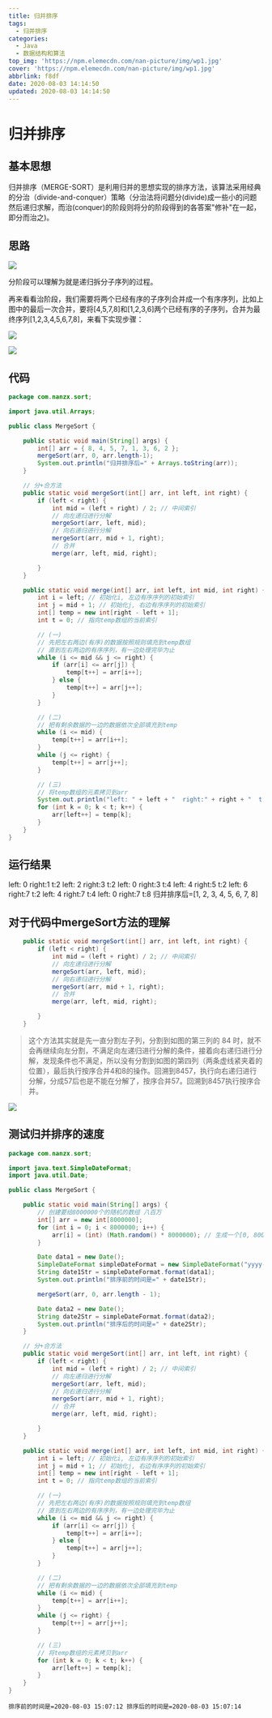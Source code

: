 ```yaml
---
title: 归并排序
tags:
  - 归并排序
categories:
  - Java
  - 数据结构和算法
top_img: 'https://npm.elemecdn.com/nan-picture/img/wp1.jpg'
cover: 'https://npm.elemecdn.com/nan-picture/img/wp1.jpg'
abbrlink: f8df
date: 2020-08-03 14:14:50
updated: 2020-08-03 14:14:50
---
```


# 归并排序

## 基本思想

归并排序（MERGE-SORT）是利用归并的思想实现的排序方法，该算法采用经典的分治（divide-and-conquer）策略（分治法将问题分(divide)成一些小的问题然后递归求解，而治(conquer)的阶段则将分的阶段得到的各答案"修补"在一起，即分而治之)。

## 思路

![](https://npm.elemecdn.com/nan-picture/blog/20220706214942.png)

分阶段可以理解为就是递归拆分子序列的过程。

再来看看治阶段，我们需要将两个已经有序的子序列合并成一个有序序列，比如上图中的最后一次合并，要将[4,5,7,8]和[1,2,3,6]两个已经有序的子序列，合并为最终序列[1,2,3,4,5,6,7,8]，来看下实现步骤：

![](https://npm.elemecdn.com/nan-picture/blog/20220706215001.png)

![](https://npm.elemecdn.com/nan-picture/blog/20220706215004.png)

## 代码

```java
package com.nanzx.sort;

import java.util.Arrays;

public class MergeSort {

	public static void main(String[] args) {
		int[] arr = { 8, 4, 5, 7, 1, 3, 6, 2 };
		mergeSort(arr, 0, arr.length-1);
		System.out.println("归并排序后=" + Arrays.toString(arr));
	}

	// 分+合方法
	public static void mergeSort(int[] arr, int left, int right) {
		if (left < right) {
			int mid = (left + right) / 2; // 中间索引
			// 向左递归进行分解
			mergeSort(arr, left, mid);
			// 向右递归进行分解
			mergeSort(arr, mid + 1, right);
			// 合并
			merge(arr, left, mid, right);

		}
	}

	public static void merge(int[] arr, int left, int mid, int right) {
		int i = left; // 初始化i, 左边有序序列的初始索引
		int j = mid + 1; // 初始化j, 右边有序序列的初始索引
		int[] temp = new int[right - left + 1];
		int t = 0; // 指向temp数组的当前索引

		// (一)
		// 先把左右两边(有序)的数据按照规则填充到temp数组
		// 直到左右两边的有序序列，有一边处理完毕为止
		while (i <= mid && j <= right) {
			if (arr[i] <= arr[j]) {
				temp[t++] = arr[i++];
			} else {
				temp[t++] = arr[j++];
			}
		}

		// (二)
		// 把有剩余数据的一边的数据依次全部填充到temp
		while (i <= mid) {
			temp[t++] = arr[i++];
		}
		while (j <= right) {
			temp[t++] = arr[j++];
		}

		// (三)
		// 将temp数组的元素拷贝到arr
		System.out.println("left: " + left + "  right:" + right + "  t:" + t);
		for (int k = 0; k < t; k++) {
			arr[left++] = temp[k];
		}
	}
}

```

## 运行结果

left: 0  right:1  t:2
left: 2  right:3  t:2
left: 0  right:3  t:4
left: 4  right:5  t:2
left: 6  right:7  t:2
left: 4  right:7  t:4
left: 0  right:7  t:8
归并排序后=[1, 2, 3, 4, 5, 6, 7, 8]

## 对于代码中mergeSort方法的理解

```java
	public static void mergeSort(int[] arr, int left, int right) {
		if (left < right) {
			int mid = (left + right) / 2; // 中间索引
			// 向左递归进行分解
			mergeSort(arr, left, mid);
			// 向右递归进行分解
			mergeSort(arr, mid + 1, right);
			// 合并
			merge(arr, left, mid, right);

		}
	}
```

>这个方法其实就是先一直分割左子列，分割到如图的第三列的 84 时，就不会再继续向左分割，不满足向左递归进行分解的条件，接着向右递归进行分解，发现条件也不满足，所以没有分割到如图的第四列（两条虚线紧夹着的位置），最后执行按序合并4和8的操作。回溯到8457，执行向右递归进行分解，分成57后也是不能在分解了，按序合并57。回溯到8457执行按序合并。

![](https://npm.elemecdn.com/nan-picture/blog/20220706214942.png)

## 测试归并排序的速度

```java
package com.nanzx.sort;

import java.text.SimpleDateFormat;
import java.util.Date;

public class MergeSort {

	public static void main(String[] args) {
		// 创建要给8000000个的随机的数组 八百万
		int[] arr = new int[8000000];
		for (int i = 0; i < 8000000; i++) {
			arr[i] = (int) (Math.random() * 8000000); // 生成一个[0, 8000000) 数
		}

		Date data1 = new Date();
		SimpleDateFormat simpleDateFormat = new SimpleDateFormat("yyyy-MM-dd HH:mm:ss");
		String date1Str = simpleDateFormat.format(data1);
		System.out.println("排序前的时间是=" + date1Str);

		mergeSort(arr, 0, arr.length - 1);

		Date data2 = new Date();
		String date2Str = simpleDateFormat.format(data2);
		System.out.println("排序后的时间是=" + date2Str);
	}

	// 分+合方法
	public static void mergeSort(int[] arr, int left, int right) {
		if (left < right) {
			int mid = (left + right) / 2; // 中间索引
			// 向左递归进行分解
			mergeSort(arr, left, mid);
			// 向右递归进行分解
			mergeSort(arr, mid + 1, right);
			// 合并
			merge(arr, left, mid, right);

		}
	}

	public static void merge(int[] arr, int left, int mid, int right) {
		int i = left; // 初始化i, 左边有序序列的初始索引
		int j = mid + 1; // 初始化j, 右边有序序列的初始索引
		int[] temp = new int[right - left + 1];
		int t = 0; // 指向temp数组的当前索引

		// (一)
		// 先把左右两边(有序)的数据按照规则填充到temp数组
		// 直到左右两边的有序序列，有一边处理完毕为止
		while (i <= mid && j <= right) {
			if (arr[i] <= arr[j]) {
				temp[t++] = arr[i++];
			} else {
				temp[t++] = arr[j++];
			}
		}

		// (二)
		// 把有剩余数据的一边的数据依次全部填充到temp
		while (i <= mid) {
			temp[t++] = arr[i++];
		}
		while (j <= right) {
			temp[t++] = arr[j++];
		}

		// (三)
		// 将temp数组的元素拷贝到arr
		for (int k = 0; k < t; k++) {
			arr[left++] = temp[k];
		}
	}
}

```

`排序前的时间是=2020-08-03 15:07:12
排序后的时间是=2020-08-03 15:07:14`